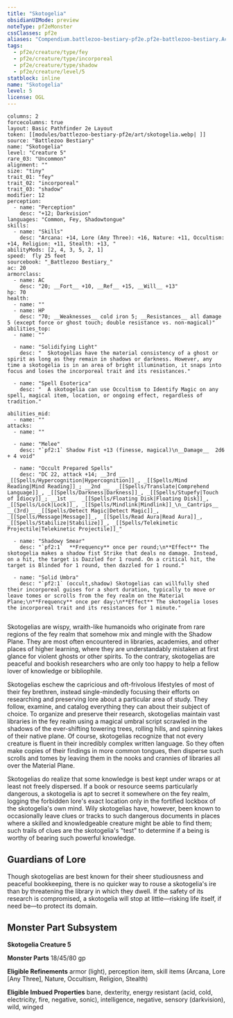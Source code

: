 ```yaml
---
title: "Skotogelia"
obsidianUIMode: preview
noteType: pf2eMonster
cssClasses: pf2e
aliases: "Compendium.battlezoo-bestiary-pf2e.pf2e-battlezoo-bestiary.Actor.7lnn8ou4tgiw7Edp" 
tags:
  - pf2e/creature/type/fey
  - pf2e/creature/type/incorporeal
  - pf2e/creature/type/shadow
  - pf2e/creature/level/5
statblock: inline
name: "Skotogelia"
level: 5
license: OGL
---
```


```statblock
columns: 2
forcecolumns: true
layout: Basic Pathfinder 2e Layout
token: [[modules/battlezoo-bestiary-pf2e/art/skotogelia.webp| ]]
source: "Battlezoo Bestiary"
name: "Skotogelia"
level: "Creature 5"
rare_03: "Uncommon"
alignment: ""
size: "tiny"
trait_01: "fey"
trait_02: "incorporeal"
trait_03: "shadow"
modifier: 12
perception:
  - name: "Perception"
    desc: "+12; Darkvision"
languages: "Common, Fey, Shadowtongue"
skills:
  - name: "Skills"
    desc: "Arcana: +14, Lore (Any Three): +16, Nature: +11, Occultism: +14, Religion: +11, Stealth: +13, "
abilityMods: [2, 4, 3, 5, 2, 1]
speed:  fly 25 feet
sourcebook: "_Battlezoo Bestiary_"
ac: 20
armorclass:
  - name: AC
    desc: "20; __Fort__ +10, __Ref__ +15, __Will__ +13"
hp: 70
health:
  - name: ""
  - name: HP
    desc: "70; __Weaknesses__ cold iron 5; __Resistances__ all damage 5 (except force or ghost touch; double resistance vs. non-magical)"
abilities_top:
  - name: ""

  - name: "Solidifying Light"
    desc: "  Skotogelias have the material consistency of a ghost or spirit as long as they remain in shadows or darkness. However, any time a skotogelia is in an area of bright illumination, it snaps into focus and loses the incorporeal trait and its resistances."

  - name: "Spell Esoterica"
    desc: "  A skotogelia can use Occultism to Identify Magic on any spell, magical item, location, or ongoing effect, regardless of tradition."

abilities_mid:
  - name: ""
attacks:
  - name: ""

  - name: "Melee"
    desc: "`pf2:1` Shadow Fist +13 (finesse, magical)\n__Damage__  2d6 + 4 void"

  - name: "Occult Prepared Spells"
    desc: "DC 22, attack +14; __3rd __  _[[Spells/Hypercognition|Hypercognition]]_, _[[Spells/Mind Reading|Mind Reading]]_; __2nd __  _[[Spells/Translate|Comprehend Language]]_, _[[Spells/Darkness|Darkness]]_, _[[Spells/Stupefy|Touch of Idiocy]]_; __1st __  _[[Spells/Floating Disk|Floating Disk]]_, _[[Spells/Lock|Lock]]_, _[[Spells/Mindlink|Mindlink]]_\n__Cantrips__  __(3rd)__ _[[Spells/Detect Magic|Detect Magic]]_, _[[Spells/Message|Message]]_, _[[Spells/Read Aura|Read Aura]]_, _[[Spells/Stabilize|Stabilize]]_, _[[Spells/Telekinetic Projectile|Telekinetic Projectile]]_"

  - name: "Shadowy Smear"
    desc: "`pf2:1`  **Frequency** once per round;\n**Effect** The skotogelia makes a shadow fist Strike that deals no damage. Instead, on a hit, the target is Dazzled for 1 round. On a critical hit, the target is Blinded for 1 round, then dazzled for 1 round."

  - name: "Solid Umbra"
    desc: "`pf2:1` (occult,shadow) Skotogelias can willfully shed their incorporeal guises for a short duration, typically to move or leave tomes or scrolls from the fey realm on the Material Plane;\n**Frequency** once per day;\n**Effect** The skotogelia loses the incorporeal trait and its resistances for 1 minute."
 
```



Skotogelias are wispy, wraith-like humanoids who originate from rare regions of the fey realm that somehow mix and mingle with the Shadow Plane. They are most often encountered in libraries, academies, and other places of higher learning, where they are understandably mistaken at first glance for violent ghosts or other spirits. To the contrary, skotogelias are peaceful and bookish researchers who are only too happy to help a fellow lover of knowledge or bibliophile.

Skotogelias eschew the capricious and oft-frivolous lifestyles of most of their fey brethren, instead single-mindedly focusing their efforts on researching and preserving lore about a particular area of study. They follow, examine, and catalog everything they can about their subject of choice. To organize and preserve their research, skotogelias maintain vast libraries in the fey realm using a magical umbral script scrawled in the shadows of the ever-shifting towering trees, rolling hills, and spinning lakes of their native plane. Of course, skotogelias recognize that not every creature is fluent in their incredibly complex written language. So they often make copies of their findings in more common tongues, then disperse such scrolls and tomes by leaving them in the nooks and crannies of libraries all over the Material Plane.

Skotogelias do realize that some knowledge is best kept under wraps or at least not freely dispersed. If a book or resource seems particularly dangerous, a skotogelia is apt to secret it somewhere on the fey realm, logging the forbidden lore's exact location only in the fortified lockbox of the skotogelia's own mind. Wily skotogelias have, however, been known to occasionally leave clues or tracks to such dangerous documents in places where a skilled and knowledgeable creature might be able to find them; such trails of clues are the skotogelia's "test" to determine if a being is worthy of bearing such powerful knowledge.

## Guardians of Lore

Though skotogelias are best known for their sheer studiousness and peaceful bookkeeping, there is no quicker way to rouse a skotogelia's ire than by threatening the library in which they dwell. If the safety of its research is compromised, a skotogelia will stop at little—risking life itself, if need be—to protect its domain.

## Monster Part Subsystem

**Skotogelia Creature 5**

**Monster Parts** 18/45/80 gp

**Eligible Refinements** armor (light), perception item, skill items (Arcana, Lore \[Any Three\], Nature, Occultism, Religion, Stealth)

**Eligible Imbued Properties** bane, dexterity, energy resistant (acid, cold, electricity, fire, negative, sonic), intelligence, negative, sensory (darkvision), wild, winged
